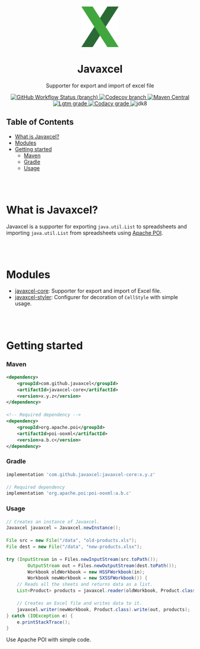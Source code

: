 <p align="center">
    <img src="./asset/javaxcel-core-logo.png" alt="Javaxcel Core" width="20%">
</p>

<h1 align="center">Javaxcel</h1>

<p align="center">Supporter for export and import of excel file</p>

<p align="center">
    <a href="https://github.com/javaxcel/javaxcel/actions/workflows/maven-build.yml">
        <img alt="GitHub Workflow Status (branch)" src="https://img.shields.io/github/actions/workflow/status/javaxcel/javaxcel/maven-build.yml?branch=release&style=flat-square">
    </a>
    <a href="https://codecov.io/gh/javaxcel/javaxcel">
        <img alt="Codecov branch" src="https://img.shields.io/codecov/c/github/javaxcel/javaxcel/release?label=code%20coverage&style=flat-square&token=X7ZO535W9K"/>
    </a>
    <a href="https://search.maven.org/artifact/com.github.javaxcel/javaxcel-core">
        <img alt="Maven Central" src="https://img.shields.io/maven-central/v/com.github.javaxcel/javaxcel-core?style=flat-square">
    </a>
    <br/>
    <a href="https://lgtm.com/projects/g/javaxcel/javaxcel/context:java">
        <img alt="Lgtm grade" src="https://img.shields.io/lgtm/grade/java/github/javaxcel/javaxcel.svg?logo=&logoWidth=&label=lgtm%3A%20code%20quality&&style=flat-square"/>
    </a>
    <a href="https://www.codacy.com/gh/javaxcel/javaxcel/dashboard">
        <img alt="Codacy grade" src="https://img.shields.io/codacy/grade/6895ee87f26f491182e361d59e6f40b8?label=codacy%3A%20code%20quality&style=flat-square">
    </a>
    <img alt="jdk8" src="https://img.shields.io/badge/jdk-8-orange?style=flat-square">
</p>

## Table of Contents

- [What is Javaxcel?](#what-is-javaxcel)
- [Modules](#modules)
- [Getting started](#getting-started)
    - [Maven](#maven)
    - [Gradle](#gradle)
    - [Usage](#usage)

<br><br>

# What is Javaxcel?

Javaxcel is a supporter for exporting `java.util.List` to spreadsheets and importing `java.util.List` from spreadsheets
using [Apache POI](https://github.com/apache/poi).

<br><br>

# Modules

- [javaxcel-core](./core/): Supporter for export and import of Excel file.
- [javaxcel-styler](./styler/): Configurer for decoration of `CellStyle` with simple usage.

<br><br>

# Getting started

### Maven

```xml
<dependency>
    <groupId>com.github.javaxcel</groupId>
    <artifactId>javaxcel-core</artifactId>
    <version>x.y.z</version>
</dependency>

<!-- Required dependency -->
<dependency>
    <groupId>org.apache.poi</groupId>
    <artifactId>poi-ooxml</artifactId>
    <version>a.b.c</version>
</dependency>
```

### Gradle

```groovy
implementation 'com.github.javaxcel:javaxcel-core:x.y.z'

// Required dependency
implementation 'org.apache.poi:poi-ooxml:a.b.c'
```

### Usage

```java
// Creates an instance of Javaxcel.
Javaxcel javaxcel = Javaxcel.newInstance();

File src = new File("/data", "old-products.xls");
File dest = new File("/data", "new-products.xlsx");

try (InputStream in = Files.newInputStream(src.toPath());
        OutputStream out = Files.newOutputStream(dest.toPath());
        Workbook oldWorkbook = new HSSFWorkbook(in);
        Workbook newWorkbook = new SXSSFWorkbook()) {
    // Reads all the sheets and returns data as a list.
    List<Product> products = javaxcel.reader(oldWorkbook, Product.class).read();
    
    // Creates an Excel file and writes data to it.
    javaxcel.writer(newWorkbook, Product.class).write(out, products);
} catch (IOException e) {
    e.printStackTrace();
}
```

Use Apache POI with simple code.
